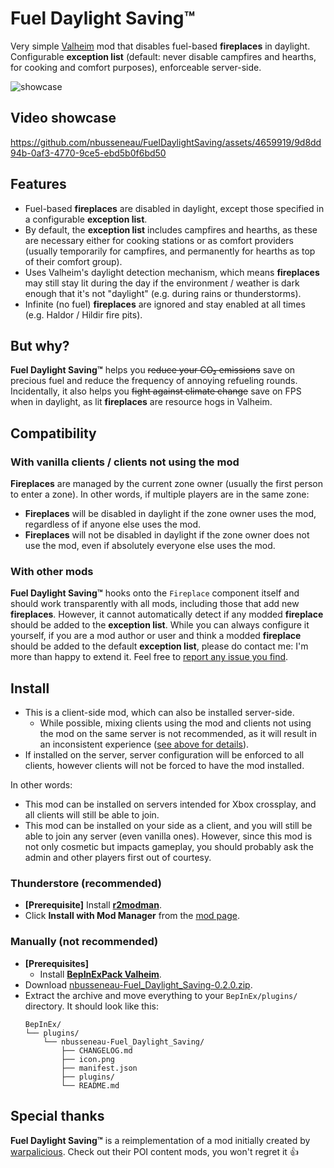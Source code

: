 # Fuel Daylight Saving™️

Very simple [Valheim](https://store.steampowered.com/app/892970/Valheim/) mod that disables fuel-based **fireplaces** in daylight.
Configurable **exception list** (default: never disable campfires and hearths, for cooking and comfort purposes), enforceable server-side.

![showcase](https://github.com/nbusseneau/FuelDaylightSaving/assets/4659919/18650599-6092-4a31-8234-d93ec2b7b95d)

## Video showcase

https://github.com/nbusseneau/FuelDaylightSaving/assets/4659919/9d8dd94b-0af3-4770-9ce5-ebd5b0f6bd50

## Features

- Fuel-based **fireplaces** are disabled in daylight, except those specified in a configurable **exception list**.
- By default, the **exception list** includes campfires and hearths, as these are necessary either for cooking stations or as comfort providers (usually temporarily for campfires, and permanently for hearths as top of their comfort group).
- Uses Valheim's daylight detection mechanism, which means **fireplaces** may still stay lit during the day if the environment / weather is dark enough that it's not "daylight" (e.g. during rains or thunderstorms).
- Infinite (no fuel) **fireplaces** are ignored and stay enabled at all times (e.g. Haldor / Hildir fire pits).

## But why?

**Fuel Daylight Saving™️** helps you ~~reduce your CO₂ emissions~~ save on precious fuel and reduce the frequency of annoying refueling rounds.
Incidentally, it also helps you ~~fight against climate change~~ save on FPS when in daylight, as lit **fireplaces** are resource hogs in Valheim.

## Compatibility

### With vanilla clients / clients not using the mod

**Fireplaces** are managed by the current zone owner (usually the first person to enter a zone).
In other words, if multiple players are in the same zone:

- **Fireplaces** will be disabled in daylight if the zone owner uses the mod, regardless of if anyone else uses the mod.
- **Fireplaces** will not be disabled in daylight if the zone owner does not use the mod, even if absolutely everyone else uses the mod.

### With other mods

**Fuel Daylight Saving™️** hooks onto the `Fireplace` component itself and should work transparently with all mods, including those that add new **fireplaces**.
However, it cannot automatically detect if any modded **fireplace** should be added to the **exception list**.
While you can always configure it yourself, if you are a mod author or user and think a modded **fireplace** should be added to the default **exception list**, please do contact me: I'm more than happy to extend it.
Feel free to [report any issue you find](https://github.com/nbusseneau/FuelDaylightSaving/issues/new).

## Install

- This is a client-side mod, which can also be installed server-side.
  - While possible, mixing clients using the mod and clients not using the mod on the same server is not recommended, as it will result in an inconsistent experience ([see above for details](#with-vanilla-clients--clients-not-using-the-mod)).
- If installed on the server, server configuration will be enforced to all clients, however clients will not be forced to have the mod installed.

In other words:

- This mod can be installed on servers intended for Xbox crossplay, and all clients will still be able to join.
- This mod can be installed on your side as a client, and you will still be able to join any server (even vanilla ones).
  However, since this mod is not only cosmetic but impacts gameplay, you should probably ask the admin and other players first out of courtesy.

### Thunderstore (recommended)

- **[Prerequisite]** Install [**r2modman**](https://thunderstore.io/c/valheim/p/ebkr/r2modman/).
- Click **Install with Mod Manager** from the [mod page](https://thunderstore.io/c/valheim/p/nbusseneau/Fuel_Daylight_Saving/).

### Manually (not recommended)

- **[Prerequisites]**
  - Install [**BepInExPack Valheim**](https://thunderstore.io/c/valheim/p/denikson/BepInExPack_Valheim/).
- Download [nbusseneau-Fuel_Daylight_Saving-0.2.0.zip](https://github.com/nbusseneau/FuelDaylightSaving/releases/latest/download/nbusseneau-Fuel_Daylight_Saving-0.2.0.zip).
- Extract the archive and move everything to your `BepInEx/plugins/` directory. It should look like this:
  ```
  BepInEx/
  └── plugins/
      └── nbusseneau-Fuel_Daylight_Saving/
          ├── CHANGELOG.md
          ├── icon.png
          ├── manifest.json
          ├── plugins/
          └── README.md
  ```

## Special thanks

**Fuel Daylight Saving™️** is a reimplementation of a mod initially created by [warpalicious](https://thunderstore.io/c/valheim/p/warpalicious/).
Check out their POI content mods, you won't regret it 👍
